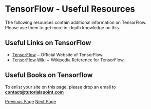 # TensorFlow - Useful Resources
The following resources contain additional information on TensorFlow. Please use them to get more in-depth knowledge on this.

## Useful Links on TensorFlow
   * [TensorFlow](https://www.tensorflow.org)  − Official Website of TensorFlow.
   * [TensorFlow Wiki](https://en.wikipedia.org/wiki/TensorFlow)  − Wikipedia Reference for TensorFlow.

## Useful Books on Tensorflow
To enlist your site on this page, please drop an email to **contact@tutorialspoint.com**


[Previous Page](../tensorflow/tensorflow_quick_guide.md) [Next Page](../tensorflow/tensorflow_discussion.md) 
